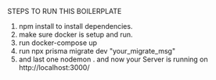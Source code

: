 STEPS TO RUN THIS BOILERPLATE

1. npm install to install dependencies.
2. make sure docker is setup and run.
3. run docker-compose up     
4. run npx prisma migrate dev "your_migrate_msg"
5. and last one nodemon . and now your Server is running on http://localhost:3000/
